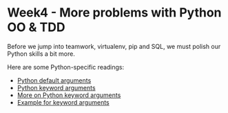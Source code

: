 # Week4 - More problems with Python OO & TDD

Before we jump into teamwork, virtualenv, pip and SQL, we must polish our Python skills a bit more.

Here are some Python-specific readings:

* [Python default arguments](https://docs.python.org/3.4/tutorial/controlflow.html#default-argument-values)
* [Python keyword arguments](https://docs.python.org/3.4/tutorial/controlflow.html#keyword-arguments)
* [More on Python keyword arguments](http://stackoverflow.com/questions/1419046/python-normal-arguments-vs-keyword-arguments)
* [Example for keyword arguments](materials/args.py)

